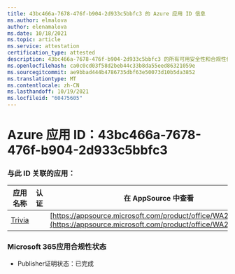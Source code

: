 ```yaml
---
title: 43bc466a-7678-476f-b904-2d933c5bbfc3 的 Azure 应用 ID 信息
ms.author: elmalova
author: elenamalova
ms.date: 10/18/2021
ms.topic: article
ms.service: attestation
certification_type: attested
description: 43bc466a-7678-476f-b904-2d933c5bbfc3 的所有可用安全性和合规性信息。
ms.openlocfilehash: ca0c0cd03f58d2beb44c33b8da55eed86321059e
ms.sourcegitcommit: ae9bbad444b4786735dbf63e50073d10b5da3852
ms.translationtype: MT
ms.contentlocale: zh-CN
ms.lasthandoff: 10/19/2021
ms.locfileid: "60475605"
---
```

# <a name="azure-app-id-43bc466a-7678-476f-b904-2d933c5bbfc3"></a>Azure 应用 ID：43bc466a-7678-476f-b904-2d933c5bbfc3


### <a name="apps-associated-with-this-id"></a>与此 ID 关联的应用：
| **应用名称** | **认证** | **在 AppSource 中查看** |
|--------------|---------------|-----------------------|
| [Trivia](https://docs.microsoft.com/microsoft-365-app-certification/forward/WA200001956) |  | [https://appsource.microsoft.com/product/office/WA200001956](https://appsource.microsoft.com/product/office/WA200001956) |

### <a name="microsoft-365-app-compliance-status"></a>Microsoft 365应用合规性状态
- Publisher证明状态：已完成
